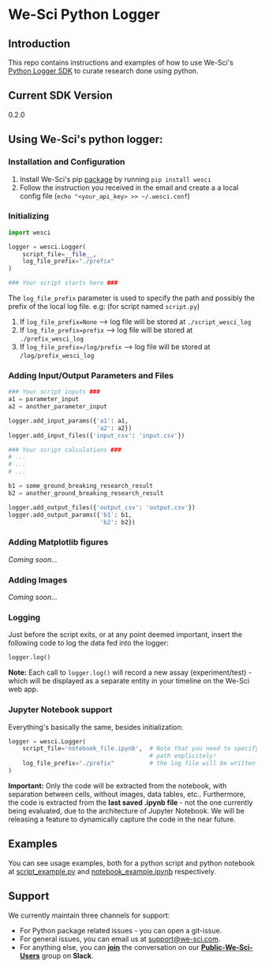 # We-Sci Python Logger

## Introduction
This repo contains instructions and examples of how to use We-Sci's [Python Logger SDK](https://pypi.python.org/pypi/wesci) to curate research done using python.

## Current SDK Version
0.2.0

## Using We-Sci's python logger:
### Installation and Configuration
1. Install We-Sci's pip [package](https://pypi.python.org/pypi/wesci) by running `pip install wesci`
2. Follow the instruction you received in the email and create a a local config file (`echo "<your_api_key> >> ~/.wesci.conf`)

### Initializing
```python
import wesci

logger = wesci.Logger(
    script_file=__file__,
    log_file_prefix="./prefix"
)

### Your script starts here ###
```
The `log_file_prefix` parameter is used to specify the path and possibly the prefix of the local log file.
e.g: (for script named `script.py`)
1. If `log_file_prefix=None` --> log file will be stored at `./script_wesci_log`
1. If `log_file_prefix=prefix` --> log file will be stored at `./prefix_wesci_log`
1. If `log_file_prefix=/log/prefix` --> log file will be stored at `/log/prefix_wesci_log`

### Adding Input/Output Parameters and Files
```python
### Your script inputs ###
a1 = parameter_input
a2 = another_parameter_input

logger.add_input_params({'a1': a1,
                         'a2': a2})
logger.add_input_files({'input_csv': 'input.csv'})

### Your script calculations ###
# ...
# ...
# ...

b1 = some_ground_breaking_research_result
b2 = another_ground_breaking_research_result

logger.add_output_files({'output_csv': 'output.csv'})
logger.add_output_params({'b1': b1,
                          'b2': b2})
```

### Adding Matplotlib figures ###
_Coming soon..._

### Adding Images ###
_Coming soon..._

### Logging ###
Just before the script exits, or at any point deemed important, insert the following code to log the data fed into the logger:
```python
logger.log()
```
**Note:** Each call to `logger.log()` will record a new assay (experiment/test) - which will be displayed as a separate entity in your timeline on the We-Sci web app.

### Jupyter Notebook support
Everything's basically the same, besides initialization:
```python
logger = wesci.Logger(
    script_file='notebook_file.ipynb',  # Note that you need to specify the notebook's file
                                        # path explicitely!
    log_file_prefix="./prefix"          # the log file will be written to ./prefix_wesci_log.csv
)
```
**Important:** Only the code will be extracted from the notebook, with separation between cells, without images, data tables, etc..
Furthermore, the code is extracted from the **last saved .ipynb file** - not the one currently being evaluated, due to the architecture of Jupyter Notebook. We will be releasing a feature to dynamically capture the code in the near future.


## Examples
You can see usage examples, both for a python script and python notebook at [script_example.py](./script_example.py) and 
[notebook_example.ipynb](./notebook_example.ipynb) respectively.


## Support
We currently maintain three channels for support:
- For Python package related issues - you can open a git-issue.
- For general issues, you can email us at support@we-sci.com.
- For anything else, you can **[join](https://join.slack.com/t/public-wesci-users/shared_invite/MjI1MzQzNDM3MzI4LTE1MDI2NDExNDktNGM1MTIzZTY5MA)** the conversation on our **[Public-We-Sci-Users](https://public-wesci-users.slack.com/)** group on **Slack**.

